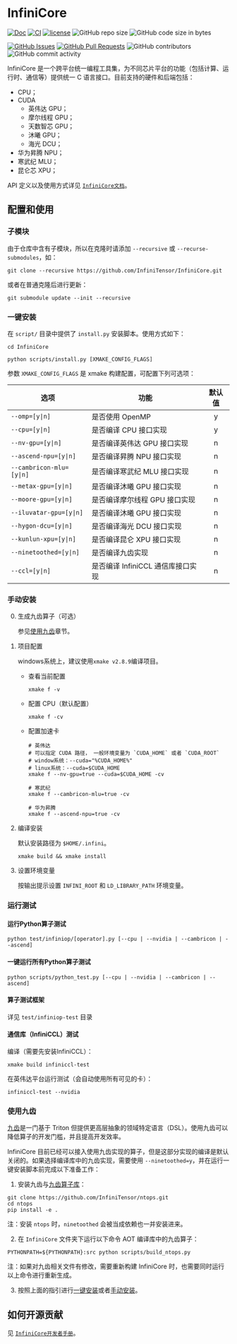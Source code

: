 # InfiniCore

[![Doc](https://img.shields.io/badge/Document-ready-blue)](https://github.com/InfiniTensor/InfiniCore-Documentation)
[![CI](https://github.com/InfiniTensor/InfiniCore/actions/workflows/build.yml/badge.svg?branch=main)](https://github.com/InfiniTensor/InfiniCore/actions)
[![license](https://img.shields.io/github/license/InfiniTensor/InfiniCore)](https://mit-license.org/)
![GitHub repo size](https://img.shields.io/github/repo-size/InfiniTensor/InfiniCore)
![GitHub code size in bytes](https://img.shields.io/github/languages/code-size/InfiniTensor/InfiniCore)

[![GitHub Issues](https://img.shields.io/github/issues/InfiniTensor/InfiniCore)](https://github.com/InfiniTensor/InfiniCore/issues)
[![GitHub Pull Requests](https://img.shields.io/github/issues-pr/InfiniTensor/InfiniCore)](https://github.com/InfiniTensor/InfiniCore/pulls)
![GitHub contributors](https://img.shields.io/github/contributors/InfiniTensor/InfiniCore)
![GitHub commit activity](https://img.shields.io/github/commit-activity/m/InfiniTensor/InfiniCore)

InfiniCore 是一个跨平台统一编程工具集，为不同芯片平台的功能（包括计算、运行时、通信等）提供统一 C 语言接口。目前支持的硬件和后端包括：

- CPU；
- CUDA
  - 英伟达 GPU；
  - 摩尔线程 GPU；
  - 天数智芯 GPU；
  - 沐曦 GPU；
  - 海光 DCU；
- 华为昇腾 NPU；
- 寒武纪 MLU；
- 昆仑芯 XPU；

API 定义以及使用方式详见 [`InfiniCore文档`](https://github.com/InfiniTensor/InfiniCore-Documentation)。

## 配置和使用

### 子模块

由于仓库中含有子模块，所以在克隆时请添加 `--recursive` 或 `--recurse-submodules`，如：

```shell
git clone --recursive https://github.com/InfiniTensor/InfiniCore.git
```

或者在普通克隆后进行更新：

```shell
git submodule update --init --recursive
```

### 一键安装

在 `script/` 目录中提供了 `install.py` 安装脚本。使用方式如下：

```shell
cd InfiniCore

python scripts/install.py [XMAKE_CONFIG_FLAGS]
```

参数 `XMAKE_CONFIG_FLAGS` 是 xmake 构建配置，可配置下列可选项：

| 选项                     | 功能                              | 默认值
|--------------------------|-----------------------------------|:-:
| `--omp=[y\|n]`           | 是否使用 OpenMP                   | y
| `--cpu=[y\|n]`           | 是否编译 CPU 接口实现             | y
| `--nv-gpu=[y\|n]`        | 是否编译英伟达 GPU 接口实现       | n
| `--ascend-npu=[y\|n]`    | 是否编译昇腾 NPU 接口实现         | n
| `--cambricon-mlu=[y\|n]` | 是否编译寒武纪 MLU 接口实现       | n
| `--metax-gpu=[y\|n]`     | 是否编译沐曦 GPU 接口实现         | n
| `--moore-gpu=[y\|n]`     | 是否编译摩尔线程 GPU 接口实现     | n
| `--iluvatar-gpu=[y\|n]`  | 是否编译沐曦 GPU 接口实现         | n
| `--hygon-dcu=[y\|n]`     | 是否编译海光 DCU 接口实现         | n
| `--kunlun-xpu=[y\|n]`    | 是否编译昆仑 XPU 接口实现         | n
| `--ninetoothed=[y\|n]`   | 是否编译九齿实现                 | n
| `--ccl=[y\|n]`           | 是否编译 InfiniCCL 通信库接口实现 | n

### 手动安装

0. 生成九齿算子（可选）

    参见[使用九齿](#使用九齿)章节。

1. 项目配置

   windows系统上，建议使用`xmake v2.8.9`编译项目。
   - 查看当前配置

     ```shell
     xmake f -v
     ```

   - 配置 CPU（默认配置）

     ```shell
     xmake f -cv
     ```

   - 配置加速卡

     ```shell
     # 英伟达
     # 可以指定 CUDA 路径， 一般环境变量为 `CUDA_HOME` 或者 `CUDA_ROOT`
     # window系统：--cuda="%CUDA_HOME%"
     # linux系统：--cuda=$CUDA_HOME
     xmake f --nv-gpu=true --cuda=$CUDA_HOME -cv

     # 寒武纪
     xmake f --cambricon-mlu=true -cv

     # 华为昇腾
     xmake f --ascend-npu=true -cv
     ```

2. 编译安装

   默认安装路径为 `$HOME/.infini`。

   ```shell
   xmake build && xmake install
   ```

3. 设置环境变量

   按输出提示设置 `INFINI_ROOT` 和 `LD_LIBRARY_PATH` 环境变量。

### 运行测试

#### 运行Python算子测试

```shell
python test/infiniop/[operator].py [--cpu | --nvidia | --cambricon | --ascend]
```

#### 一键运行所有Python算子测试

```shell
python scripts/python_test.py [--cpu | --nvidia | --cambricon | --ascend]
```

#### 算子测试框架

详见 `test/infiniop-test` 目录

#### 通信库（InfiniCCL）测试

编译（需要先安装InfiniCCL）：

```shell
xmake build infiniccl-test
```

在英伟达平台运行测试（会自动使用所有可见的卡）：

```shell
infiniccl-test --nvidia
```

### 使用九齿

[九齿](https://github.com/InfiniTensor/ninetoothed)是一门基于 Triton 但提供更高层抽象的领域特定语言（DSL）。使用九齿可以降低算子的开发门槛，并且提高开发效率。

InfiniCore 目前已经可以接入使用九齿实现的算子，但是这部分实现的编译是默认关闭的。如果选择编译库中的九齿实现，需要使用 `--ninetoothed=y`，并在运行一键安装脚本前完成以下准备工作：

1. 安装九齿与[九齿算子库](https://github.com/InfiniTensor/ntops)：

```shell
git clone https://github.com/InfiniTensor/ntops.git
cd ntops
pip install -e .
```

注：安装 `ntops` 时，`ninetoothed` 会被当成依赖也一并安装进来。

2. 在 `InfiniCore` 文件夹下运行以下命令 AOT 编译库中的九齿算子：

```shell
PYTHONPATH=${PYTHONPATH}:src python scripts/build_ntops.py
```

注：如果对九齿相关文件有修改，需要重新构建 InfiniCore 时，也需要同时运行以上命令进行重新生成。

3. 按照上面的指引进行[一键安装](#一键安装)或者[手动安装](#手动安装)。

## 如何开源贡献

见 [`InfiniCore开发者手册`](DEV.md)。
